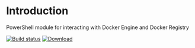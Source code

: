 # Introduction

PowerShell module for interacting with Docker Engine and Docker Registry

[![Build status](https://ci.appveyor.com/api/projects/status/hx2asalvycum5lj0?svg=true)](https://ci.appveyor.com/project/nicholasdille/powershell-dockerregistry) [![Download](https://img.shields.io/badge/powershellgallery-DockerRegistry-blue.svg)](https://www.powershellgallery.com/packages/DockerRegistry/)

